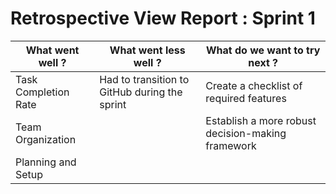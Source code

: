 # Retrospective View Report : Sprint 1

| **What went well ?** | **What went less well ?**                | **What do we want to try next ?** |
| ----------- | ----------------------------------- | ------------ |
| Task Completion Rate      | Had to transition to GitHub during the sprint                 | Create a checklist of required features         |
|Team Organization | |Establish a more robust decision-making framework |
|Planning and Setup | | |

